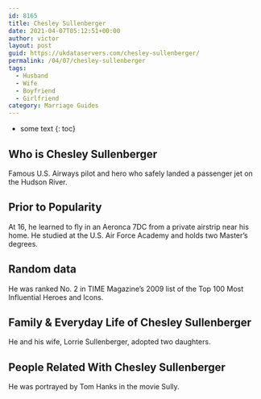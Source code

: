 ```yaml
---
id: 8165
title: Chesley Sullenberger
date: 2021-04-07T05:12:51+00:00
author: victor
layout: post
guid: https://ukdataservers.com/chesley-sullenberger/
permalink: /04/07/chesley-sullenberger
tags:
  - Husband
  - Wife
  - Boyfriend
  - Girlfriend
category: Marriage Guides
---
```


* some text
{: toc}


## Who is Chesley Sullenberger



Famous U.S. Airways pilot and hero who safely landed a passenger jet on the Hudson River.

                
                
                
## Prior to Popularity



At 16, he learned to fly in an Aeronca 7DC from a private airstrip near his home. He studied at the U.S. Air Force Academy and holds two Master&#8217;s degrees.

                
                
                
## Random data



He was ranked No. 2 in TIME Magazine&#8217;s 2009 list of the Top 100 Most Influential Heroes and Icons.

                
                
                
## Family & Everyday Life of Chesley Sullenberger



He and his wife, Lorrie Sullenberger, adopted two daughters.

                
                
                
## People Related With Chesley Sullenberger



He was portrayed by Tom Hanks in the movie Sully.

                
              
            
          
          
          